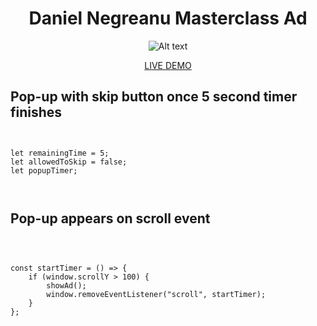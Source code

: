 <div align="center">
  
# Daniel Negreanu Masterclass Ad

![Alt text](https://github.com/Jgar514/subdomain_popup/blob/main/biggergifpopup.gif)

<!-- <img width="400" alt="Screenshot 2023-07-02 at 12 05 25 AM" src="https://github.com/Jgar514/subdomain_popup/blob/main/popup.gif"> -->

<!-- [Link text](https://website-name.com) -->

[LIVE DEMO](https://popup.joshuagarvey.com/)

</div>

## Pop-up with skip button once 5 second timer finishes

```


let remainingTime = 5;
let allowedToSkip = false;
let popupTimer;



```

## Pop-up appears on scroll event

```



const startTimer = () => {
	if (window.scrollY > 100) {
		showAd();
		window.removeEventListener("scroll", startTimer);
	}
};
```

